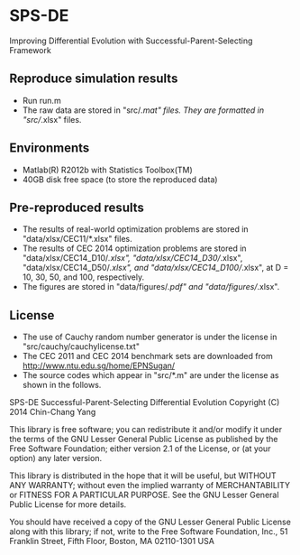 SPS-DE
======

Improving Differential Evolution with Successful-Parent-Selecting Framework

Reproduce simulation results
--------------------------------
* Run run.m
* The raw data are stored in "src/*.mat" files. They are formatted in "src/*.xlsx" files.

Environments
------------

* Matlab(R) R2012b with Statistics Toolbox(TM)
* 40GB disk free space (to store the reproduced data)

Pre-reproduced results
----------------------

* The results of real-world optimization problems are stored in "data/xlsx/CEC11/*.xlsx" files.
* The results of CEC 2014 optimization problems are stored in "data/xlsx/CEC14_D10/*.xlsx", "data/xlsx/CEC14_D30/*.xlsx", "data/xlsx/CEC14_D50/*.xlsx", and "data/xlsx/CEC14_D100/*.xlsx", at D = 10, 30, 50, and 100, respectively.
* The figures are stored in "data/figures/*.pdf" and "data/figures/*.xlsx".

License
-------

* The use of Cauchy random number generator is under the license in "src/cauchy/cauchylicense.txt"
* The CEC 2011 and CEC 2014 benchmark sets are downloaded from http://www.ntu.edu.sg/home/EPNSugan/
* The source codes which appear in "src/*.m" are under the license as shown in the follows.

SPS-DE Successful-Parent-Selecting Differential Evolution
Copyright (C) 2014 Chin-Chang Yang

This library is free software; you can redistribute it and/or
modify it under the terms of the GNU Lesser General Public
License as published by the Free Software Foundation; either
version 2.1 of the License, or (at your option) any later version.

This library is distributed in the hope that it will be useful,
but WITHOUT ANY WARRANTY; without even the implied warranty of
MERCHANTABILITY or FITNESS FOR A PARTICULAR PURPOSE.  See the GNU
Lesser General Public License for more details.

You should have received a copy of the GNU Lesser General Public
License along with this library; if not, write to the Free Software
Foundation, Inc., 51 Franklin Street, Fifth Floor, Boston, MA  02110-1301
USA
